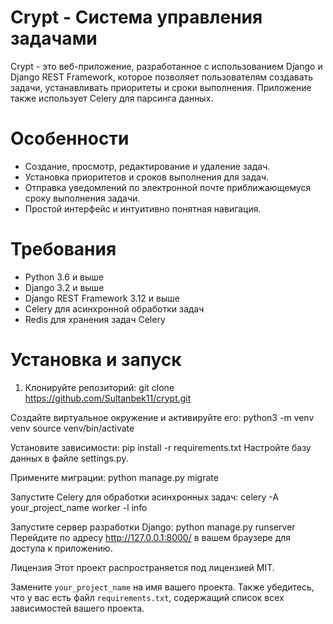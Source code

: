 # Crypt - Система управления задачами
Crypt - это веб-приложение, разработанное с использованием Django и Django REST Framework, которое позволяет пользователям создавать задачи, устанавливать приоритеты и сроки выполнения. Приложение также использует Celery для парсинга данных.

# Особенности
- Создание, просмотр, редактирование и удаление задач.
- Установка приоритетов и сроков выполнения для задач.
- Отправка уведомлений по электронной почте приближающемуся сроку выполнения задачи.
- Простой интерфейс и интуитивно понятная навигация.

# Требования

- Python 3.6 и выше
- Django 3.2 и выше
- Django REST Framework 3.12 и выше
- Celery для асинхронной обработки задач
- Redis для хранения задач Celery

# Установка и запуск

1. Клонируйте репозиторий:
git clone https://github.com/Sultanbek11/crypt.git

Создайте виртуальное окружение и активируйте его:
python3 -m venv venv
source venv/bin/activate

Установите зависимости:
pip install -r requirements.txt
Настройте базу данных в файле settings.py.

Примените миграции:
python manage.py migrate

Запустите Celery для обработки асинхронных задач:
celery -A your_project_name worker -l info

Запустите сервер разработки Django:
python manage.py runserver
Перейдите по адресу http://127.0.0.1:8000/ в вашем браузере для доступа к приложению.

Лицензия
Этот проект распространяется под лицензией MIT.


Замените `your_project_name` на имя вашего проекта. Также убедитесь, что у вас есть файл `requirements.txt`, содержащий список всех зависимостей вашего проекта.
